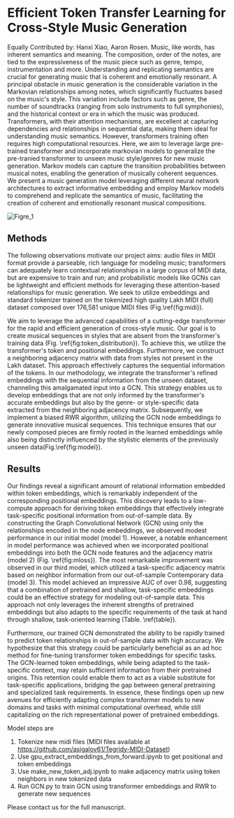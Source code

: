 # Efficient Token Transfer Learning for Cross-Style Music Generation
Equally Contributed by: Hanxi Xiao, Aaron Rosen.
Music, like words, has inherent semantics and meaning. The composition, order of the notes, are tied to the expressiveness of the music piece such as genre, tempo, instrumentation and more. Understanding and replicating semantics are crucial for generating music that is coherent and emotionally resonant. A principal obstacle in music generation is the considerable variation in the Markovian relationships among notes, which significantly fluctuates based on the music's style. This variation include factors such as genre, the number of soundtracks (ranging from solo instruments to full symphonies), and the historical context or era in which the music was produced. Transformers, with their attention mechanisms, are excellent at capturing dependencies and relationships in sequential data, making them ideal for understanding music semantics. However, transformers training often requires high computational resources. Here, we aim to leverage large pre-trained transformer and incorporate markovian models to generalize the pre-tranied transformer to unseen music style/genres for new music generation. Markov models can capture the transition probabilities between musical notes, enabling the generation of musically coherent sequences. We present a music generation model leveraging different neural network architectures to extract informative embedding and employ Markov models to comprehend and replicate the semantics of music, facilitating the creation of coherent and emotionally resonant musical compositions.

![Figre_1](https://github.com/[username]/[reponame]/blob/[branch]/image.jpg?raw=true)

## Methods
The following observations motivate our project aims: audio files in MIDI format provide a parseable, rich language for modeling music; transformers can adequately learn contextual relationships in a large corpus of MIDI data, but are expensive to train and run; and probabilistic models like GCNs can be lightweight and efficient methods for leveraging these attention-based relationships for music generation. We seek to utilize embeddings and standard tokenizer trained on the tokenized high quality Lakh MIDI (full) dataset composed over 176,581 unique MIDI files (Fig.\ref{fig:midi}). 

We aim to leverage the advanced capabilities of a cutting-edge transformer for the rapid and efficient generation of cross-style music. Our goal is to create musical sequences in styles that are absent from the transformer's training data (Fig. \ref{fig:token_distribution}). To achieve this, we utilize the transformer's token and positional embeddings. Furthermore, we construct a neighboring adjacency matrix with data from styles not present in the Lakh dataset. This approach effectively captures the sequential information of the tokens. In our methodology, we integrate the transformer's refined embeddings with the sequential information from the unseen dataset, channeling this amalgamated input into a GCN. This strategy enables us to develop embeddings that are not only informed by the transformer's accurate embeddings but also by the genre- or style-specific data extracted from the neighboring adjacency matrix. Subsequently, we implement a biased RWR algorithm, utilizing the GCN node embeddings to generate innovative musical sequences. This technique ensures that our newly composed pieces are firmly rooted in the learned embeddings while also being distinctly influenced by the stylistic elements of the previously unseen data(Fig.\ref{fig:model}).

## Results
Our findings reveal a significant amount of relational information embedded within token embeddings, which is remarkably independent of the corresponding positional embeddings. This discovery leads to a low-compute approach for deriving token embeddings that effectively integrate task-specific positional information from out-of-sample data. By constructing the Graph Convolutional Network (GCN) using only the relationships encoded in the node embeddings, we observed modest performance in our initial model (model 1). However, a notable enhancement in model performance was achieved when we incorporated positional embeddings into both the GCN node features and the adjacency matrix (model 2) (Fig. \ref{fig:mloss}). The most remarkable improvement was observed in our third model, which utilized a task-specific adjacency matrix based on neighbor information from our out-of-sample Contemporary data (model 3). This model achieved an impressive AUC of over 0.98, suggesting that a combination of pretrained and shallow, task-specific embeddings could be an effective strategy for modeling out-of-sample data. This approach not only leverages the inherent strengths of pretrained embeddings but also adapts to the specific requirements of the task at hand through shallow, task-oriented learning (Table. \ref{table}).

Furthermore, our trained GCN demonstrated the ability to be rapidly trained to predict token relationships in out-of-sample data with high accuracy. We hypothesize that this strategy could be particularly beneficial as an ad hoc method for fine-tuning transformer token embeddings for specific tasks. The GCN-learned token embeddings, while being adapted to the task-specific context, may retain sufficient information from their pretrained origins. This retention could enable them to act as a viable substitute for task-specific applications, bridging the gap between general pretraining and specialized task requirements. In essence, these findings open up new avenues for efficiently adapting complex transformer models to new domains and tasks with minimal computational overhead, while still capitalizing on the rich representational power of pretrained embeddings.

Model steps are 
1. Tokenize new midi files (MIDI files available at https://github.com/asigalov61/Tegridy-MIDI-Dataset)
2. Use gpu_extract_embeddings_from_forward.ipynb to get positional and token embeddings
3. Use make_new_token_adj.ipynb to make adjacency matrix using token neighbors in new tokenized data
4. Run GCN.py to train GCN using transformer embeddings and RWR to generate new sequences

Please contact us for the full manuscript.
